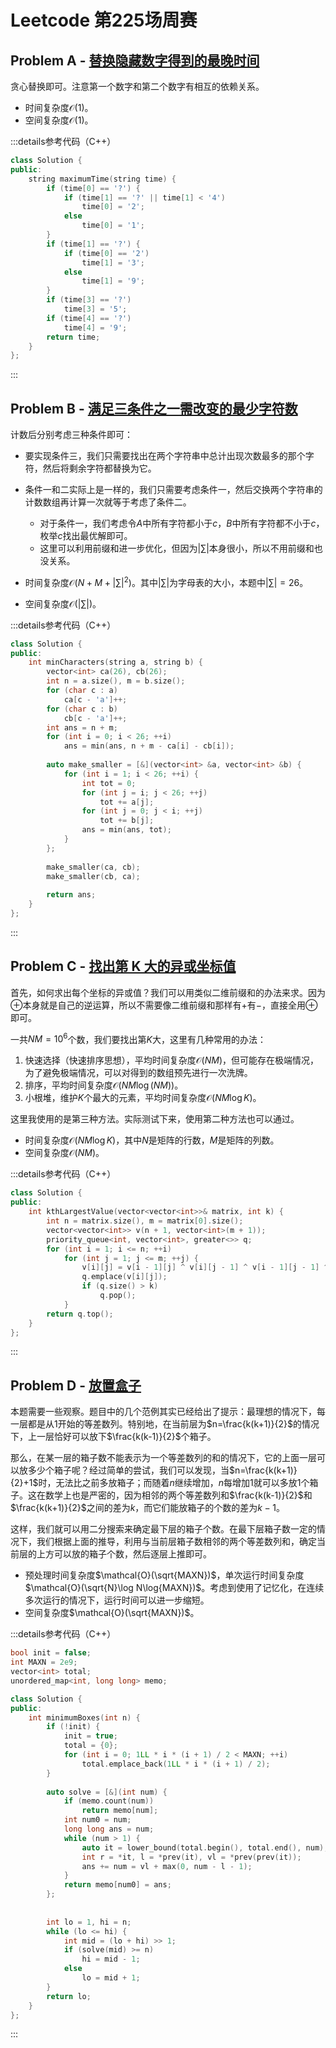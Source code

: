 # Leetcode 第225场周赛

## Problem A - [替换隐藏数字得到的最晚时间](https://leetcode.cn/problems/latest-time-by-replacing-hidden-digits/)

贪心替换即可。注意第一个数字和第二个数字有相互的依赖关系。

- 时间复杂度$\mathcal{O}(1)$。
- 空间复杂度$\mathcal{O}(1)$。

:::details参考代码（C++）

```cpp
class Solution {
public:
    string maximumTime(string time) {
        if (time[0] == '?') {
            if (time[1] == '?' || time[1] < '4')
                time[0] = '2';
            else
                time[0] = '1';
        }
        if (time[1] == '?') {
            if (time[0] == '2')
                time[1] = '3';
            else
                time[1] = '9';
        }
        if (time[3] == '?')
            time[3] = '5';
        if (time[4] == '?')
            time[4] = '9';
        return time;
    }
};
```

:::

## Problem B - [满足三条件之一需改变的最少字符数](https://leetcode.cn/problems/change-minimum-characters-to-satisfy-one-of-three-conditions/)

计数后分别考虑三种条件即可：

- 要实现条件三，我们只需要找出在两个字符串中总计出现次数最多的那个字符，然后将剩余字符都替换为它。
- 条件一和二实际上是一样的，我们只需要考虑条件一，然后交换两个字符串的计数数组再计算一次就等于考虑了条件二。
    - 对于条件一，我们考虑令$A$中所有字符都小于$c$，$B$中所有字符都不小于$c$，枚举$c$找出最优解即可。
    - 这里可以利用前缀和进一步优化，但因为$|\sum|$本身很小，所以不用前缀和也没关系。

- 时间复杂度$\mathcal{O}(N+M+|\sum|^2)$。其中$|\sum|$为字母表的大小，本题中$|\sum|=26$。
- 空间复杂度$\mathcal{O}(|\sum|)$。

:::details参考代码（C++）

```cpp
class Solution {
public:
    int minCharacters(string a, string b) {
        vector<int> ca(26), cb(26);
        int n = a.size(), m = b.size();
        for (char c : a)
            ca[c - 'a']++;
        for (char c : b)
            cb[c - 'a']++;
        int ans = n + m;
        for (int i = 0; i < 26; ++i)
            ans = min(ans, n + m - ca[i] - cb[i]);
        
        auto make_smaller = [&](vector<int> &a, vector<int> &b) {
            for (int i = 1; i < 26; ++i) {
                int tot = 0;
                for (int j = i; j < 26; ++j)
                    tot += a[j];
                for (int j = 0; j < i; ++j)
                    tot += b[j];
                ans = min(ans, tot);
            }
        };        
        
        make_smaller(ca, cb);
        make_smaller(cb, ca);
        
        return ans;
    }
};
```

:::

## Problem C - [找出第 K 大的异或坐标值](https://leetcode.cn/problems/find-kth-largest-xor-coordinate-value/)

首先，如何求出每个坐标的异或值？我们可以用类似二维前缀和的办法来求。因为$\oplus$本身就是自己的逆运算，所以不需要像二维前缀和那样有$+$有$-$，直接全用$\oplus$即可。

一共$NM=10^6$个数，我们要找出第$K$大，这里有几种常用的办法：

1. 快速选择（快速排序思想），平均时间复杂度$\mathcal{O}(NM)$，但可能存在极端情况，为了避免极端情况，可以对得到的数组预先进行一次洗牌。
2. 排序，平均时间复杂度$\mathcal{O}(NM\log(NM))$。
3. 小根堆，维护$K$个最大的元素，平均时间复杂度$\mathcal{O}(NM\log K)$。

这里我使用的是第三种方法。实际测试下来，使用第二种方法也可以通过。

- 时间复杂度$\mathcal{O}(NM\log K)$，其中$N$是矩阵的行数，$M$是矩阵的列数。
- 空间复杂度$\mathcal{O}(NM)$。

:::details参考代码（C++）

```cpp
class Solution {
public:
    int kthLargestValue(vector<vector<int>>& matrix, int k) {
        int n = matrix.size(), m = matrix[0].size();
        vector<vector<int>> v(n + 1, vector<int>(m + 1));
        priority_queue<int, vector<int>, greater<>> q;
        for (int i = 1; i <= n; ++i)
            for (int j = 1; j <= m; ++j) {
                v[i][j] = v[i - 1][j] ^ v[i][j - 1] ^ v[i - 1][j - 1] ^ matrix[i - 1][j - 1];
                q.emplace(v[i][j]);
                if (q.size() > k)
                    q.pop();
            }
        return q.top();
    }
};
```

:::

## Problem D - [放置盒子](https://leetcode.cn/problems/building-boxes/)

本题需要一些观察。题目中的几个范例其实已经给出了提示：最理想的情况下，每一层都是从$1$开始的等差数列。特别地，在当前层为$n=\frac{k(k+1)}{2}$的情况下，上一层恰好可以放下$\frac{k(k-1)}{2}$个箱子。

那么，在某一层的箱子数不能表示为一个等差数列的和的情况下，它的上面一层可以放多少个箱子呢？经过简单的尝试，我们可以发现，当$n=\frac{k(k+1)}{2}+1$时，无法比之前多放箱子；而随着$n$继续增加，$n$每增加$1$就可以多放$1$个箱子。这在数学上也是严密的，因为相邻的两个等差数列和$\frac{k(k-1)}{2}$和$\frac{k(k+1)}{2}$之间的差为$k$，而它们能放箱子的个数的差为$k-1$。

这样，我们就可以用二分搜索来确定最下层的箱子个数。在最下层箱子数一定的情况下，我们根据上面的推导，利用与当前层箱子数相邻的两个等差数列和，确定当前层的上方可以放的箱子个数，然后逐层上推即可。

- 预处理时间复杂度$\mathcal{O}(\sqrt{MAXN})$，单次运行时间复杂度$\mathcal{O}(\sqrt{N}\log N\log{MAXN})$。考虑到使用了记忆化，在连续多次运行的情况下，运行时间可以进一步缩短。
- 空间复杂度$\mathcal{O}(\sqrt{MAXN})$。

:::details参考代码（C++）

```cpp
bool init = false;
int MAXN = 2e9;
vector<int> total;
unordered_map<int, long long> memo;

class Solution {
public:
    int minimumBoxes(int n) {
        if (!init) {
            init = true;
            total = {0};
            for (int i = 0; 1LL * i * (i + 1) / 2 < MAXN; ++i)
                total.emplace_back(1LL * i * (i + 1) / 2);
        }
        
        auto solve = [&](int num) {
            if (memo.count(num))
                return memo[num];
            int num0 = num;
            long long ans = num;
            while (num > 1) {
                auto it = lower_bound(total.begin(), total.end(), num);
                int r = *it, l = *prev(it), vl = *prev(prev(it));
                ans += num = vl + max(0, num - l - 1);
            }
            return memo[num0] = ans;
        };
        
        
        int lo = 1, hi = n;
        while (lo <= hi) {
            int mid = (lo + hi) >> 1;
            if (solve(mid) >= n)
                hi = mid - 1;
            else
                lo = mid + 1;
        }
        return lo;
    }
};
```

:::
